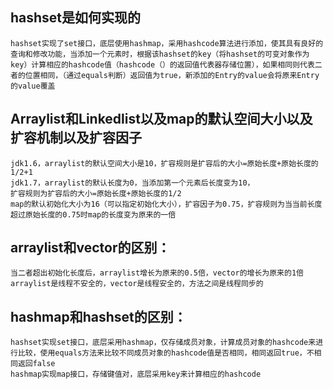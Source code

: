 ## hashset是如何实现的
    hashset实现了set接口，底层使用hashmap，采用hashcode算法进行添加，使其具有良好的查询和修改功能，当添加一个元素时，根据该hashset的key（将hashset的可变对象作为key）计算相应的hashcode值（hashcode（）的返回值代表器存储位置），如果相同则代表二者的位置相同，（通过equals判断）返回值为true，新添加的Entry的value会将原来Entry的value覆盖
## Arraylist和Linkedlist以及map的默认空间大小以及扩容机制以及扩容因子
    jdk1.6，arraylist的默认空间大小是10，扩容规则是扩容后的大小=原始长度+原始长度的1/2+1
    jdk1.7，arraylist的默认长度为0，当添加第一个元素后长度变为10，
    扩容规则为扩容后的大小=原始长度+原始长度的1/2
    map的默认初始化大小为16（可以指定初始化大小），扩容因子为0.75，扩容规则为当当前长度超过原始长度的0.75时map的长度变为原来的一倍
## arraylist和vector的区别：
    当二者超出初始化长度后，arraylist增长为原来的0.5倍，vector的增长为原来的1倍
    arraylist是线程不安全的，vector是线程安全的，方法之间是线程同步的

## hashmap和hashset的区别：
    hashset实现set接口，底层采用hashmap，仅存储成员对象，计算成员对象的hashcode来进行比较，使用equals方法来比较不同成员对象的hashcode值是否相同，相同返回true，不相同返回false
    hashmap实现map接口，存储键值对，底层采用key来计算相应的hashcode
## 